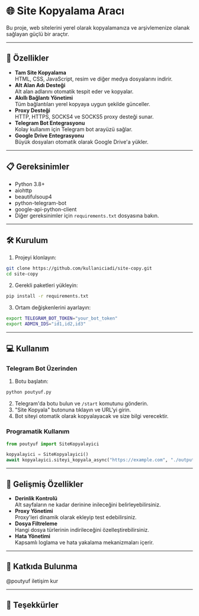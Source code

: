 # 🌐 Site Kopyalama Aracı

Bu proje, web sitelerini yerel olarak kopyalamanıza ve arşivlemenize olanak sağlayan güçlü bir araçtır.

---

## 🚀 Özellikler

- **Tam Site Kopyalama**  
  HTML, CSS, JavaScript, resim ve diğer medya dosyalarını indirir.
- **Alt Alan Adı Desteği**  
  Alt alan adlarını otomatik tespit eder ve kopyalar.
- **Akıllı Bağlantı Yönetimi**  
  Tüm bağlantıları yerel kopyaya uygun şekilde günceller.
- **Proxy Desteği**  
  HTTP, HTTPS, SOCKS4 ve SOCKS5 proxy desteği sunar.
- **Telegram Bot Entegrasyonu**  
  Kolay kullanım için Telegram bot arayüzü sağlar.
- **Google Drive Entegrasyonu**  
  Büyük dosyaları otomatik olarak Google Drive'a yükler.

---

## 📋 Gereksinimler

- Python 3.8+
- aiohttp
- beautifulsoup4
- python-telegram-bot
- google-api-python-client
- Diğer gereksinimler için `requirements.txt` dosyasına bakın.

---

## 🛠️ Kurulum

1. Projeyi klonlayın:
```bash
git clone https://github.com/kullaniciadi/site-copy.git
cd site-copy
```

2. Gerekli paketleri yükleyin:
```bash
pip install -r requirements.txt
```

3. Ortam değişkenlerini ayarlayın:
```bash
export TELEGRAM_BOT_TOKEN="your_bot_token"
export ADMIN_IDS="id1,id2,id3"
```

---

## 💻 Kullanım

### Telegram Bot Üzerinden

1. Botu başlatın:
```bash
python poutyuf.py
```

2. Telegram'da botu bulun ve `/start` komutunu gönderin.  
3. "Site Kopyala" butonuna tıklayın ve URL'yi girin.  
4. Bot siteyi otomatik olarak kopyalayacak ve size bilgi verecektir.

### Programatik Kullanım

```python
from poutyuf import SiteKopyalayici

kopyalayici = SiteKopyalayici()
await kopyalayici.siteyi_kopyala_async("https://example.com", "./output")
```

---

## 🔧 Gelişmiş Özellikler

- **Derinlik Kontrolü**  
  Alt sayfaların ne kadar derinine inileceğini belirleyebilirsiniz.
- **Proxy Yönetimi**  
  Proxy'leri dinamik olarak ekleyip test edebilirsiniz.
- **Dosya Filtreleme**  
  Hangi dosya türlerinin indirileceğini özelleştirebilirsiniz.
- **Hata Yönetimi**  
  Kapsamlı loglama ve hata yakalama mekanizmaları içerir.

---

## 🤝 Katkıda Bulunma

@poutyuf iletişim kur

---

## 🙏 Teşekkürler

